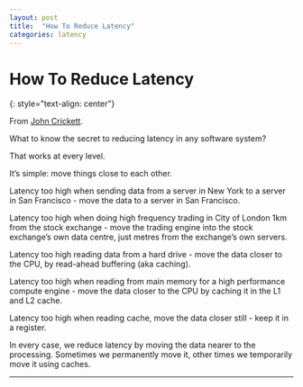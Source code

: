 ```yaml
---
layout: post
title:  "How To Reduce Latency"
categories: latency
---
```


# How To Reduce Latency 
{: style="text-align: center"}

From [John Crickett](https://www.linkedin.com/posts/johncrickett_what-to-know-the-secret-to-reducing-latency-activity-7120310703164399616-qdFL/?utm_source=share&utm_medium=member_android).

What to know the secret to reducing latency in any software system?

That works at every level.

It’s simple: move things close to each other.

Latency too high when sending data from a server in New York to a server in San Francisco - move the data to a server in San Francisco.

Latency too high when doing high frequency trading in City of London 1km from the stock exchange - move the trading engine into the stock exchange’s own data centre, just metres from the exchange’s own servers.

Latency too high reading data from a hard drive - move the data closer to the CPU, by read-ahead buffering (aka caching).

Latency too high when reading from main memory for a high performance compute engine - move the data closer to the CPU by caching it in the L1 and L2 cache.

Latency too high when reading cache, move the data closer still - keep it in a register.

In every case, we reduce latency by moving the data nearer to the processing. Sometimes we permanently move it, other times we temporarily move it using caches.

---